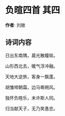 # 负暄四首  其四

**作者**: 刘敞

## 诗词内容

日出东南隅，晨光散瞳昽。

山形西北去，暖气浮冲融。

天地大逆旅，客身一飘蓬。

胡雏啼朝霜，边马嘶朔风。

独怀负暄乐，未许斯人同。

归当献天子，无乃笑愚忠。

